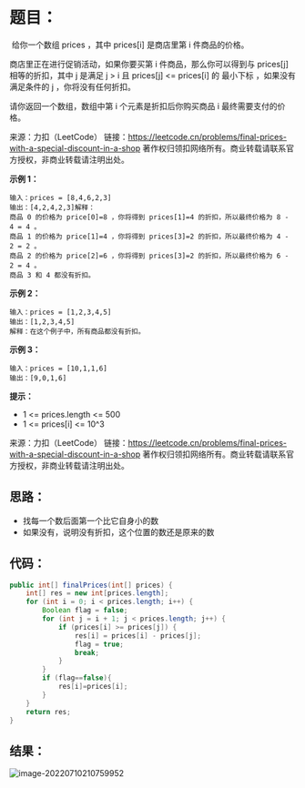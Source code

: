 # 题目：

​	给你一个数组 prices ，其中 prices[i] 是商店里第 i 件商品的价格。

商店里正在进行促销活动，如果你要买第 i 件商品，那么你可以得到与 prices[j] 相等的折扣，其中 j 是满足 j > i 且 prices[j] <= prices[i] 的 最小下标 ，如果没有满足条件的 j ，你将没有任何折扣。

请你返回一个数组，数组中第 i 个元素是折扣后你购买商品 i 最终需要支付的价格。



来源：力扣（LeetCode）
链接：https://leetcode.cn/problems/final-prices-with-a-special-discount-in-a-shop
著作权归领扣网络所有。商业转载请联系官方授权，非商业转载请注明出处。 

<!--more-->

**示例 1：**

```
输入：prices = [8,4,6,2,3]
输出：[4,2,4,2,3]解释：
商品 0 的价格为 price[0]=8 ，你将得到 prices[1]=4 的折扣，所以最终价格为 8 - 4 = 4 。
商品 1 的价格为 price[1]=4 ，你将得到 prices[3]=2 的折扣，所以最终价格为 4 - 2 = 2 。
商品 2 的价格为 price[2]=6 ，你将得到 prices[3]=2 的折扣，所以最终价格为 6 - 2 = 4 。
商品 3 和 4 都没有折扣。
```

**示例 2：**

```
输入：prices = [1,2,3,4,5]
输出：[1,2,3,4,5]
解释：在这个例子中，所有商品都没有折扣。
```

**示例 3：**

```
输入：prices = [10,1,1,6]
输出：[9,0,1,6]
```

**提示：**

- 1 <= prices.length <= 500
- 1 <= prices[i] <= 10^3

来源：力扣（LeetCode）
链接：https://leetcode.cn/problems/final-prices-with-a-special-discount-in-a-shop
著作权归领扣网络所有。商业转载请联系官方授权，非商业转载请注明出处。

## 思路：

- 找每一个数后面第一个比它自身小的数
- 如果没有，说明没有折扣，这个位置的数还是原来的数

## 代码：

```java
public int[] finalPrices(int[] prices) {
    int[] res = new int[prices.length];
    for (int i = 0; i < prices.length; i++) {
        Boolean flag = false;
        for (int j = i + 1; j < prices.length; j++) {
            if (prices[i] >= prices[j]) {
                res[i] = prices[i] - prices[j];
                flag = true;
                break;
            }
        }
        if (flag==false){
            res[i]=prices[i];
        }
    }
    return res;
}
```

## 结果：

![image-20220710210759952](https://misteryliu.oss-cn-beijing.aliyuncs.com/imageimage-20220710210759952.png)